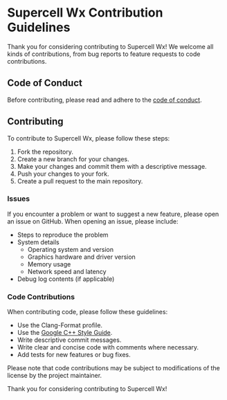 # Supercell Wx Contribution Guidelines

Thank you for considering contributing to Supercell Wx! We welcome all kinds of contributions, from bug reports to feature requests to code contributions.

## Code of Conduct

Before contributing, please read and adhere to the [code of conduct](CODE_OF_CONDUCT.md).

## Contributing

To contribute to Supercell Wx, please follow these steps:

1. Fork the repository.
2. Create a new branch for your changes.
3. Make your changes and commit them with a descriptive message.
4. Push your changes to your fork.
5. Create a pull request to the main repository.

### Issues

If you encounter a problem or want to suggest a new feature, please open an issue on GitHub. When opening an issue, please include:

- Steps to reproduce the problem
- System details
  - Operating system and version
  - Graphics hardware and driver version
  - Memory usage
  - Network speed and latency
- Debug log contents (if applicable)

### Code Contributions

When contributing code, please follow these guidelines:

- Use the Clang-Format profile.
- Use the [Google C++ Style Guide](https://google.github.io/styleguide/cppguide.html).
- Write descriptive commit messages.
- Write clear and concise code with comments where necessary.
- Add tests for new features or bug fixes.

Please note that code contributions may be subject to modifications of the license by the project maintainer.

Thank you for considering contributing to Supercell Wx!
